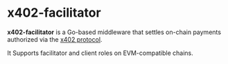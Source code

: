 # x402-facilitator

**x402-facilitator** is a Go-based middleware that settles on-chain payments authorized via the [x402 protocol](https://x402.dev).

It Supports facilitator and client roles on EVM-compatible chains.
